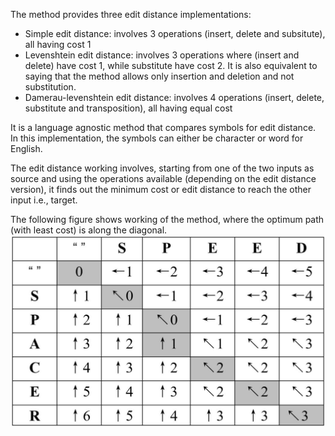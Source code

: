 The method provides three edit distance implementations:
- Simple edit distance: involves 3 operations (insert, delete and subsitute), all having cost 1
- Levenshtein edit distance: involves 3 operations where (insert and delete) have cost 1, while substitute have cost 2. It is also equivalent to saying that the method allows only insertion and deletion and not substitution.
- Damerau-levenshtein edit distance: involves 4 operations (insert, delete, substitute and transposition), all having equal cost

It is a language agnostic method that compares symbols for edit distance. In this implementation, the symbols can either be character or word for English.

The edit distance working involves, starting from one of the two inputs as source and using the operations available (depending on the edit distance version), it finds out the minimum cost or edit distance to reach the other input i.e., target. 

The following figure shows working of the method, where the optimum path (with least cost) is along the diagonal.
![alt edit distance](information-13-00452-g002.webp)

